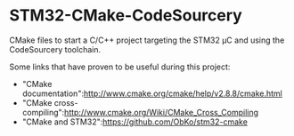 STM32-CMake-CodeSourcery
========================

CMake files to start a C/C++ project targeting the STM32 µC and using the CodeSourcery toolchain.

Some links that have proven to be useful during this project:
- "CMake documentation":http://www.cmake.org/cmake/help/v2.8.8/cmake.html
- "CMake cross-compiling":http://www.cmake.org/Wiki/CMake_Cross_Compiling
- "CMake and STM32":https://github.com/ObKo/stm32-cmake
